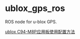 # ublox_gps_ros
ROS node for u-blox GPS.

[ublox C94-M8P应用板使用配置方法](http://luohanjie.com/2017-07-24/how-to-use-and-configure-ublox-c94-m8p-application-board.html)
